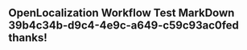<properties
ms.topic="hero-topic"
ms.test1="hero-topic"
ms.test2="test"/>

## OpenLocalization Workflow Test MarkDown 39b4c34b-d9c4-4e9c-a649-c59c93ac0fed thanks!
<!--HONumber=Mar16_HO2-->
